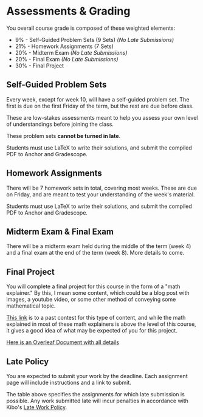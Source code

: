 # Assessments & Grading

You overall course grade is composed of these weighted elements:

- 9% - Self-Guided Problem Sets (9 Sets) *(No Late Submissions)*
- 21% - Homework Assignments (7 Sets)
- 20% - Midterm Exam *(No Late Submissions)*
- 20% - Final Exam *(No Late Submissions)*
- 30% - Final Project


## Self-Guided Problem Sets

Every week, except for week 10, will have a self-guided problem set. The first is due on the first Friday of the term, but the rest are due before class.

These are low-stakes assessments meant to help you assess your own level of understandings before joining the class.

These problem sets **cannot be turned in late**.

Students must use LaTeX to write their solutions, and submit the compiled PDF to Anchor and Gradescope.

## Homework Assignments

There will be 7 homework sets in total, covering most weeks. These are due on Friday, and are meant to test your understanding of the week's material.

Students must use LaTeX to write their solutions, and submit the compiled PDF to Anchor and Gradescope.

## Midterm Exam & Final Exam

There will be a midterm exam held during the middle of the term (week 4) and a final exam at the end of the term (week 8). More details to come.

## Final Project

You will complete a final project for this course in the form of a "math explainer." By this, I mean some content, which could be a blog post with images, a youtube video, or some other method of conveying some mathematical topic.

[This link](https://www.3blue1brown.com/blog/some1-results) is to a past contest for this type of content, and while the math explained in most of these math explainers is above the level of this course, it gives a good idea of what may be expected of you for this project.

[Here is an Overleaf Document with all details](https://www.overleaf.com/read/vmhhhddvvtxy#96435d)

## Late Policy

You are expected to submit your work by the deadline. Each assignment page will include instructions and a link to submit.

The table above specifies the assignments for which late submission is possible. Any work submitted late will incur penalties in accordance with Kibo's [Late Work Policy](https://docs.google.com/document/d/1zbax0XgKMoI58lOlTzJBzcZnUGodiqoOhvM4W9DFJ_M/preview#heading=h.c0d150s5aj8d). 
